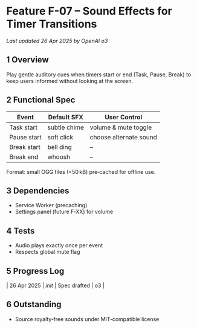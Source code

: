 # Feature F-07 – Sound Effects for Timer Transitions
*Last updated 26 Apr 2025 by OpenAI o3*

## 1 Overview
Play gentle auditory cues when timers start or end (Task, Pause, Break) to keep users informed without looking at the screen.

## 2 Functional Spec
| Event | Default SFX | User Control |
|-------|-------------|-------------|
| Task start | subtle chime | volume & mute toggle |
| Pause start | soft click | choose alternate sound |
| Break start | bell ding | – |
| Break end | whoosh | – |

Format: small OGG files (<50 kB) pre‑cached for offline use.

## 3 Dependencies
- Service Worker (precaching)
- Settings panel (future F‑XX) for volume

## 4 Tests
- Audio plays exactly once per event
- Respects global mute flag

## 5 Progress Log
| 26 Apr 2025 | *init* | Spec drafted | o3 |

## 6 Outstanding
- Source royalty‑free sounds under MIT‑compatible license

